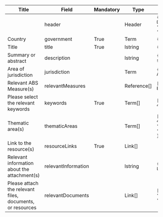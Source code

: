 <table class="ircc__table" style="table-layout: fixed; width: 100%;">
  <thead>
    <tr>
      <th>Title</th>
      <th>Field</th>
      <th>Mandatory</th>
      <th>Type</th>
      <th>Example</th>
    </tr>
  </thead>
  <tbody>
    <tr>
      <td></td>
      <td>header</td>
      <td></td>
      <td>Header</td>
      <td><code>{ "identifier": "3091D176-8864-5C8A-D018-B491D07FD9B2", "schema": "absNationalModelContractualClause", "languages": ["en"] }</code></td>
    </tr>
    <tr>
      <td>Country</td>
      <td>government</td>
      <td>True</td>
      <td>Term</td>
      <td><code>{ "identifier": "af" }</code></td>
    </tr>
    <tr>
      <td>Title</td>
      <td>title</td>
      <td>True</td>
      <td>lstring</td>
      <td><code>{ "en": "Test title" }</code></td>
    </tr>
    <tr>
      <td>Summary or abstract</td>
      <td>description</td>
      <td></td>
      <td>lstring</td>
      <td><code>{ "en": "&lt;div&gt;&lt;!--block--&gt;Test summary&lt;/div&gt;" }</code></td>
    </tr>
    <tr>
      <td>Area of jurisdiction</td>
      <td>jurisdiction</td>
      <td></td>
      <td>Term</td>
      <td><code>{ "identifier": "7437F880-7B12-4F26-AA91-CED37250DD0A" }</code></td>
    </tr>
    <tr>
      <td>Relevant ABS Measure(s)</td>
      <td>relevantMeasures</td>
      <td></td>
      <td>Reference[]</td>
      <td><code>[{ "identifier": "A3722021-0CC0-B195-75BE-954F133FF78B@1" }]</code></td>
    </tr>
    <tr>
      <td>Please select the relevant keywords</td>
      <td>keywords</td>
      <td>True</td>
      <td>Term[]</td>
      <td><code>[{ "identifier": "7F45AB1F-9925-482E-B0CD-CD842960825F" }]</code></td>
    </tr>
    <tr>
      <td>Thematic area(s)</td>
      <td>thematicAreas</td>
      <td></td>
      <td>Term[]</td>
      <td><code>[{ "identifier": "1D2710D3-75C8-475D-8634-F912F06DAF25" }, { "identifier": "822EC80937524039A912E87DC0041A89" }]</code></td>
    </tr>
    <tr>
      <td>Link to the resource(s)</td>
      <td>resourceLinks</td>
      <td>True</td>
      <td>Link[]</td>
      <td></td>
    </tr>
    <tr>
      <td>Relevant information about the attachment(s)</td>
      <td>relevantInformation</td>
      <td></td>
      <td>lstring</td>
      <td><code>{ "en": "&lt;div&gt;&lt;!--block--&gt;Test Link&lt;/div&gt;" }</code></td>
    </tr>
    <tr>
      <td>Please attach the relevant files, documents, or resources</td>
      <td>relevantDocuments</td>
      <td></td>
      <td>Link[]</td>
      <td><code>[{ "url": "https://www.google.com", "name": "Google.com", "language": "en" }]</code></td>
    </tr>
  </tbody>
</table>
